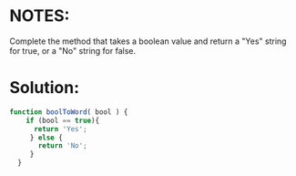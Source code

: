 # NOTES:
Complete the method that takes a boolean value and return a "Yes" string for true, or a "No" string for false.
# Solution:	
```javascript
function boolToWord( bool ) {
    if (bool == true){
      return 'Yes';
     } else {
       return 'No';
     } 
  }
  ```
